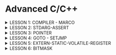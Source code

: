 # Advanced C/C++
<details><summary>LESSON 1: COMPILER - MARCO</summary>
    <p>
        

Visual Code (VS Code) gồm có 2 phần là Compiler (dùng để biên dịch chương trình) và Text Editor (dùng để soạn thảo code). Compiler của VS Code dựa trên gcc và g++. Sau đây ta sẽ tìm hiểu về Compiler.

## 1. Compiler

Compiler (trình biên dịch) là một chương trình chuyển đổi mã nguồn (source code) viết bằng ngôn ngữ lập trình cao cấp (như C, Java, Python) thành mã máy (mã nhị phân 0 1) mà máy tính có thể hiểu và thực thi.

Quá trình biên dịch gồm các giai đoạn như sau:

<p align="center">
  <img src="https://github.com/user-attachments/assets/2b7d9501-1db5-4add-84dc-0cb16d4ea5f9" alt="Compiler Macro" width="600">
</p>
Hình trên mô tả đầu vào, đầu ra các file và các câu lệnh trong VS Code để chạy chương trình

**Preprocessor (Tiền xử lý)**: Thực hiện 3 công việc, gồm:
- Copy nội dung các file header vào file main.c
- Xóa bỏ các chú thích của chương trình
- Thay thế toàn bộ macro #define

```bash
gcc -E main.c -o main.i
```

 **Compiler**: Chuyển từ ngôn ngữ bậc cao sang ngôn ngữ bậc thấp Assembly.

```bash
gcc -S main.i -o main.s
```
 **Assembler**: Chuyển từ Assembly sang mã máy (0, 1).

```bash
gcc -c main.s -o main.o
```
 **Linker**: Liên kết các file object.o lại thành một chương trình thực thi duy nhất (Sử dụng khi cần liên kết nhiều file .c)

```bash
gcc main.o test.o -o main
./main
```

## 2. Macro
### Chỉ thị tiền xử lý

Chỉ thị tiền xử lý là các lệnh được sử dụng để chỉ dẫn cho trình biên dịch thực hiện các thao tác trước khi biên dịch mã nguồn. Các chỉ thị này thường bắt đầu bằng dấu # (#include, #define, #undef, #if, #elif, #else, #ifdef, #ifndef, #endif) và không yêu cầu dấu chấm phẩy kết thúc.

 **#include**: Chèn nội dung của file được include vào file .i trong quá trình Preprocessor. Trong đó:
 - Nếu tên file header nằm trong dấu <>: Compiler sẽ tìm file header này trong thư mục cài đặt VS Code
 - Nếu tên file header nằm trong dấu "": Compiler sẽ tìm file header này trong thư mục chứa project hiện tại

```c
#include <stdio.h>
#include "test1.h"
```

 **#define**: Được sử dụng để định nghĩa các hằng số hoặc các đoạn mã thay thế, không có kiểu dữ liệu. Lưu ý, khi muốn define một đoạn mã có nhiều dòng, ta thêm `\` cuối mỗi dòng để liên kết các dòng với nhau

```c
#include <stdio.h>
#define XY 100
#define SUM(a, b) a + b
#define MUL(a, b) 				\
int mul = a*b;					\
printf("Giá trị %d * %d = %d\n", a, b, mul)

int main(){
	int a = 10;
	int b = 5;
	printf("XY = %d\n", XY);
	int tong = SUM(a, b);
	printf("Tong %d + %d = %d\n", a, b, tong);
	MUL(a, b);
}
```

 **#undef**: Để hủy định nghĩa một `#define` đã được định nghĩa trước đó.

```c
#include <stdio.h>
#define XY 100

int main() {
	printf("XY = %d\n", XY);
    
	// undefine XY
	#undef XY
    
	// Định nghĩa lại XY với giá trị khác
	#define XY 10
    
	printf("Giá trị mới của XY = %d\n", XY);
	return 0;
}
```

 -**#if, #elif, #else, #endif**: Kiểm tra và biên dịch mã dựa trên các điều kiện nhất định.

```c
#include <stdio.h>

#define DEBUG 1

int main() {
	#if DEBUG
        printf("Chế độ debug đang bật.\n");
    	#elif !DEBUG
        printf("Chế độ debug đang tắt.\n");
    	#else
        printf("Không xác định chế độ debug.\n");
    	#endif

   	return 0;
}
```

-**#ifdef, #ifndef, #endif**: Là các chỉ thị tiền xử lý được sử dụng để kiểm tra xem một macro đã được định nghĩa hay chưa.

+ `#ifdef` kiểm tra xem một macro có được định nghĩa hay không. Nếu macro đã được định nghĩa, điều kiện đúng.

+ `#ifndef` kiểm tra xem một macro chưa được định nghĩa. Nếu macro chưa được định nghĩa, điều kiện đúng.

```c
#include <stdio.h>

#define DEBUG

int main() {
    	//Đúng nếu DEBUG đã được định nghĩa
	#ifdef DEBUG
        printf("Chế độ debug đã được bật.\n");
   	#endif

	//Đúng nếu DEBUG chưa được định nghĩa
    	#ifndef DEBUG
        printf("Chế độ debug chưa được bật.\n");
   	#endif

   	return 0;
}

```
    
## Toán tử trong macro

**Toán tử #**: Tự chuẩn hóa kiểu chuỗi cho tham số nhập vào.

**Toán tử ##**: Nối các chuỗi lại với nhau.

```c
#include <stdio.h>

#define Noi(X, Y) X##Y

#define Create_Func(func, cmd)  \
void func(){                    \
    printf(#cmd);               \
}

int main(){
	int XY = 100;
	//Nối X và Y thành XY rồi in ra giá trị XY
	printf("XY = %d\n", Noi(X, Y));
	
	//Ví dụ dùng # để chuẩn hóa chuỗi
   	Create_Func(test, hello);
 }
```

## Variadic macro

Variadic macro thường sử dụng đối với hàm có tham số truyền vào không xác định, cho phép truyền vào số lượng đối số bất kỳ. 
  
```c
#include <stdio.h>
#define COUNT_ARGS(...) (sizeof((int[]){__VA_ARGS__})/sizeof(int))
/*
 * COUNT_ARGS(1, 2, 3)
 * sizeof((int[]){1, 2, 3}) = 12 byte
 * sizeof(int) = 4
 * => n = 3 phần tử
 */

#define sum2(...)                   \
int arr[] = {__VA_ARGS__};          \
int tong = 0;                       \
int n = COUNT_ARGS(__VA_ARGS__);    \
int i = 0;                          \
while (i != n){                     \
    tong += arr[i];                 \
    i++;                            \
}                                   \
printf("Tổng là: %d", tong);        


int main()
{
     int a, b, c;
    sum2(1, 2, 1, 0, 8, 9, 6);
    return 0;

}
```

</p>
</details>













<details><summary>LESSON 2: STDARG-ASSERT</summary>
<p>
  
## 1. Thư viện STDARG

Thư viện stdarg là tương tự với Macro Variadic ở Lesson 1, nhưng được viết thành 1 thư viện, cung cấp các biến và hàm. Mục đích hỗ trợ làm việc với các hàm có số lượng input parameter không xác định. 

Một số hàm:

-**va_list**: Là một kiểu dữ liệu dành cho tập hợp các tham số không xác định. Bản chất của nó là con trỏ kiểu char được định nghĩa lại tên bằng typedef: 
```bash
typedef char* va_list
```
Thông thường ta sử dụng va_list để khai báo một biến chứa các tham số không xác định. Vd:
```bash
va_list args;
```

-**va_start(va, l)**: Dùng để bắt đầu truy xuất các tham số biến. 
va_start nhận hai đối số: Biến đã khai báo bằng va_list; Tên biến của tham số cố định cuối cùng trong danh sách tham số truyền vào.
Sau hàm này chuỗi truyền vào sẽ được tách ra gồm: Tên tham số cố định cuối được truyền vào; Danh sách tham số không xác định. Vd:
```bash
va_start(args, count);
```

-**va_arg(va, type)**: Lấy các đối số tiếp theo trong danh sách các đối số không xác định. Cast nó sang kiểu dữ liệu được chỉ định trong type. Vd:
```bash
va_arg(args, int);
```

-**va_copy(va_list dest, va_list src)**: Copy danh sách của src gắn vào dest. Vd:
```bash
va_copy(check,args);
```


-**va_end(va)**: Sau khi hoàn tất việc truy cập các đối số, cần gọi va_end để giải phóng tài nguyên được sử dụng bởi va_list. Vd:
```bash
va_end(args);
```

**Ví dụ 1: Xuất các số ra màn hình**
Cách 1: Cách làm sau đây sử dụng biến count cho biết số lượng phần tử không xác định.
Nhược điểm của cách làm này là phải biết số lượng count trước
```c
#include <stdio.h>
#include <stdarg.h>

void Output_Func(int count, ...){
    va_list args;
    /*
     * typedef char* va_list
     * args = "int count, 2, 5, 9, 10, 11"
            0xa0 'i', 0xa1 'n', ... 0xaa '2', ... 0xbf '1'
     */
    
    va_start(args, count); //"count"  "2, 5, 9, 10, 11"
    
    /*
     * Hàm va_arg(args,int)
     * args: 
     */
    for(int i=0; i<count; i++){
        printf("Giá trị thứ %d là: %d\n", i, va_arg(args, int));
    }

    va_end(args); //
}

int main(){
    Output_Func(5, 2, 5, 9, 10, 11);
}

```

**Ví dụ 2: Tính tổng**
Cách 2: Cách làm sau đây không cần biết trước số lượng tham số không xác định truyền vào.
Nhược điểm là sẽ sai nếu chuỗi có số 10.
Do mã ASCII của '\n' = 10
```c
#include <stdio.h>
#include <stdarg.h>

#define tong(...) sum(__VA_ARGS__, '\n')

void sum(int count, ...){
    va_list args;
    va_list check;
    va_start(args, count);
    va_copy(check, args);
    int result = count;
    
    while(va_arg(check, char*) != (char*)'\n'){
        result += va_arg(args, int);
    }
    printf("Kết quả là: %d", result);

    va_end(args);
    va_end(check);
}
int main(){
    tong(4, 8, 20, 0, 2, 3);
}

```
## 2. Thư viện ASSERT

Thư viện assert.h là thư viện để hỗ trợ debug chương trình.

-**Hàm assert()**: Dùng để kiểm tra điều kiện. Nếu điều kiện đúng (true) thì chương trình tiếp tục. Nếu điều kiện sai (false) thì dừng và báo lỗi. 

**Ví dụ báo lỗi chia cho 0:**

```c
#include <stdio.h>
#include <assert.h>
double divide (int a, int b){
    assert(b != 0 && "b phải khác 0");
    return (double)a/b;
}

int main(){
    printf("a/b = %f", divide(6,0));
    return 0;
}
```

**Báo lỗi:** Do truyền vào b = 0, không thoả điều kiện b != 0 => Báo lỗi assert "b phải khác 0".

```bash
Assertion failed: b != 0 && "b phải khác 0", file ASSERT_Ex0.c, line 4
```
</p>
</details>





















<details><summary>LESSON 3: POINTER</summary>
<p>
  
## 1. Định nghĩa con trỏ (pointer)

Con trỏ là một biến chứa địa chỉ của một đối tượng khác (đối tượng ở đây có thể là: biến, hàm, mảng, …).
Đối với 1 biến, máy tính sẽ hiểu 2 nội dung: Địa chỉ của biến (nằm trong vùng RAM, cấp phát cho biến), giá trị của biến tại địa chỉ đã cấp phát.
Đối với con trỏ, cũng có 2 nội dung: Địa chỉ của con trỏ (cũng nằm trong vùng RAM), giá trị của con trỏ (là địa chỉ của biến mà con trỏ đang trỏ đến)
Vd:   
<img src="https://github.com/user-attachments/assets/298b43a9-db68-45f8-a208-ecba2ec79c4b" alt="Compiler Macro" width="550">

**Kích thước của con trỏ:** Kích thước con trỏ trong lập trình thường được hiểu là kích thước bộ nhớ mà con trỏ chiếm dụng để lưu trữ địa chỉ của một biến hoặc đối tượng trong bộ nhớ. Kích thước này phụ thuộc vào hệ điều hành và kiến trúc của máy tính, cụ thể là số bit của bộ vi xử lý.
 
 - Ví dụ:
 - Trên hệ thống 32-bit, kích thước của con trỏ thường là 4 byte (32 bit).
 - Trên hệ thống 64-bit, kích thước của con trỏ thường là 8 byte (64 bit).
 - Lý do con trỏ có kích thước như vậy là vì con trỏ chỉ chứa một địa chỉ bộ nhớ, và địa chỉ này phải có độ dài phù hợp để chỉ đến một ô nhớ trong bộ nhớ của máy tính.

## 2. Các loại con trỏ
**Void pointer:** Là con trỏ mà có thể trỏ đến bất kỳ địa chỉ nào, mà không cần biết kiểu dữ liệu của giá trị tại địa chỉ đó
```bash
void *ptr_void;
```
Khi in ra giá trị mà void pointer trỏ đến, ta phải ép kiểu con trỏ void pointer trùng với kiểu dữ liệu sẽ đọc 
```bash
*(int*)ptr
```
Ví dụ:
```c
#include <stdio.h>

int main(){
    void *ptr;
    int a = 5;
    ptr = &a;
    printf("Địa chỉ = %p. Giá trị = %d\n", ptr, *(int*)ptr);
    //Địa chỉ dùng %p để hiển thị
    //(int*)ptr: ép kiểu cho con trỏ, để con trỏ biết nó đang trỏ đến số nguyên => sẽ đọc 4 byte giá trị
    //*(int*)ptr: lấy 4 byte tại địa chỉ ptr đang trỏ đến

    double b = 3.14;
    ptr = &b;
    printf("Địa chỉ = %p. Giá trị = %f\n", ptr, *(double*)ptr);
    printf("Địa chỉ = %p. Giá trị = %0.2f\n", ptr, *(double*)ptr);

    char c = 'c';
    ptr = &c;
    printf("Địa chỉ = %p. Giá trị = %c\n", ptr, *(char*)ptr);

    char arr[] = "hello";
    ptr = arr; //không cần & 
    printf("Địa chỉ = %p. Giá trị = %c\n", ptr, *(char*)ptr);           //ký tự đầu của "hello"
    printf("Địa chỉ = %p. Giá trị = %c\n", ptr, *(char*)(ptr + 1));     //ký tự thứ 2 của "hello" = e
    printf("Địa chỉ = %p. Giá trị = %c\n", ptr, *(char*)(ptr + 1) + 1); //ký tự e + 1
    for(int i = 0; i<5; i++){
        printf("Địa chỉ = %p. Giá trị = %c\n", ptr, *(char*)(ptr + i));
    }

    //Mảng con trỏ void
    printf("\nMảng con trỏ void:\n");
    void *ptr1[] = {&a, &b, &c, arr};
    printf("Giá trị ptr1[0] = %d\n", *(int*)ptr1[0]);
    printf("Giá trị ptr1[1] = %f\n", *(double*)ptr1[1]);
    printf("Giá trị ptr1[2] = %c\n", *(char*)ptr1[2]);
    printf("Giá trị ptr1[3] = %c\n", *(char*)ptr1[3]);
    printf("Giá trị ptr1[3] = %c\n", *(char*)(ptr1[3]+1));


    printf("\nvoid pointer của của int\n");
    int num[] = {322, 5, 9};   //322 = 0b0001 0100 0010
    void *ptr2 = num;
    // printf("Địa chỉ = %p. Giá trị = %d\n", ptr2, *(char*)ptr2); //sai kiểu dữ liệu của pointer. KQ =66
    // printf("Địa chỉ = %p. Giá trị = %d\n", ptr2, *(char*)(ptr2 + 1)); //sai kiểu dữ liệu của pointer. KQ =1
    printf("Địa chỉ = %p. Giá trị = %d\n", ptr2, *(int*)(ptr2 + 4)); //KQ = Giá trị num[1] = 5
    //Đối với con trỏ kiểu void, khi ta muốn in ra num[1] thì không thể dùng kiểu:   *(int*)(ptr2 + 1). Do nó là
    //con trỏ kiểu void, phải trải qua bước ép kiểu. Do đó, muốn in num[1] thì phải: *(int*)(ptr2 + 4)

    return 0;
}
```
**Function pointer (con trỏ hàm):** Là con trỏ trỏ đến địa chỉ của một hàm.
Để khai báo con trỏ hàm cần xem xét 2 thứ:
Kiểu trả về của hàm, tham số truyền vào có kiểu dữ liệu là gì. Để khi khai báo con trỏ hàm phải có cùng kiểu trả về, và các tham số của nó phải có cùng kiểu dữ liệu
```bash
void (*ptr)(int, double);  
```
- Con trỏ ptr này sẽ trỏ đến một hàm có kiểu trả về là void và hàm này nhận vào hai tham số với kiểu dữ liệu lần lượt là int và double.
- Con trỏ này có thể trỏ tới bất kỳ hàm nào trong chương trình có cùng kiểu trả về và kiểu tham số tương ứng như đã định nghĩa.

```c
#include <stdio.h>

void sum(int a, int b) {printf("%d + %d = %d\n", a, b, a+b);}
void subtract(int a, int b) {printf("%d - %d = %d", a, b, a-b);}
void calculate(void (*ptr)(int, int), int a, int b){
    ptr(a, b);
}
int main(){
    //Cách 1:
    // void (*ptr)(int, int) = sum;
    // ptr (2, 3);

    // ptr = subtract;
    // ptr (5, 20);

    //Cách 2:
    // void (*ptr[])(int, int) = {&sum, &subtract};
    // ptr[0](2, 3);
    // ptr[1](5, 20);

    //Cách 3:
    calculate(sum, 2, 3);
    calculate(subtract, 5, 20);
    return 0;

}

```
**Pointer to constant (con trỏ hằng):** Là con trỏ mà một khi trỏ tới địa chỉ nào đó rồi thì nó sẽ không được phép thay đổi giá trị tại địa chỉ mà nó trỏ đến thông qua dereference (*ptr). Nhưng giá trị tại địa chỉ đó có thể thay đổi.
- Ứng dụng: Đối tượng đang được trỏ đến không bị thay đổi trong suốt quá trình chạy
```bash
int const *ptr_const; 
const int *ptr_const;
```
```c
#include <stdio.h>
int a = 5;
int b = 20;
const int *ptr = &a;
int *const ptr1 = &b;

void stringCompare(const char *str1, const char *str2){
    int *ptr2 = NULL; //trỏ đến 0x00
}
int main(){
    //pointer to constant
    //*ptr = 10; error: assignment of read-only location '*ptr'
    a = 10;
    printf("Địa chỉ = %p. Giá trị của a = %d\n", ptr, *ptr);

    ptr = &b;
    printf("Địa chỉ = %p. Giá trị của b = %d\n", ptr, *ptr);

    //constant pointer
    //ptr1 = &a; error: assignment of read-only variable 'ptr1'
    return 0;
}
```
**Constant pointer (hằng con trỏ):** Constant to pointer là một con trỏ mà trỏ đến 1 địa chỉ cố định. Sau khi con trỏ được khởi tạo, địa chỉ mà nó trỏ đến không thể thay đổi.
```bash
int *const const_ptr = &value;
```
```c
#include <stdio.h>
#include <stdlib.h>
int main() {
    int value = 5;
    int test = 15;
    int *const const_ptr = &value;
    printf("value: %d\n", *const_ptr);  

    *const_ptr = 7;
    printf("value: %d\n", *const_ptr); 
    //const_ptr = &test;  wrong
    return 0;
}
```
**Null pointer (con trỏ null):** Null Pointer là một con trỏ không trỏ đến bất kỳ đối tượng hoặc vùng nhớ cụ thể nào.
- Khi khai báo 1 con trỏ mà chưa sử dụng ngay (chưa gán cho nó địa chỉ) thì phải mặc định cho nó là NULL, để nó không trỏ tới địa chỉ khác. Hoặc là sau khi sử dụng con trỏ xong, cũng phải trỏ nó đến NULL, để tránh nó trỏ đến các địa chỉ khác trong vùng RAM
```bash
int *ptr_null = NULL;
```
```c
#include <stdio.h>

int main(){
    int *ptr = NULL;
    if (ptr == NULL)
        printf("ptr = NULL\n");
    else    
        printf("ptr khác NULL\n");
    
    int a = 5;
    ptr = &a;
    *ptr = 30;
    ptr = NULL;
    printf("a ban đầu = 5. Hiện tại a = %d\n", a);
}
```
**Pointer to pointer (con trỏ cấp 2, cấp 3):** Là một kiểu dữ liệu trong ngôn ngữ lập trình cho phép lưu trữ địa chỉ của một con trỏ. Con trỏ đến con trỏ cung cấp một cấp bậc trỏ mới, cho phép thay đổi giá trị của con trỏ gốc. Cấp bậc này có thể hữu ích trong nhiều tình huống, đặc biệt là khi làm việc với các hàm cần thay đổi giá trị của con trỏ.
- Con trỏ đến con trỏ là một kiểu dữ liệu cho phép lưu trữ địa chỉ của một con trỏ.
- Nó cung cấp một cấp bậc trỏ mới, cho phép thay đổi giá trị của con trỏ gốc.
- Cấp bậc này có thể hữu ích trong nhiều tình huống, đặc biệt là khi làm việc với các hàm cần thay đổi giá trị của con trỏ.
```bash
int **ptr;
```
```c
#include <stdio.h> 
int main() { 
int a = 10; 
int *ptr1 = &a; // Con trỏ ptr1 trỏ đến biến a 
int **ptr2 = &ptr1; // Con trỏ ptr2 trỏ đến con trỏ ptr1 
printf("Địa chỉ của a = %p. Giá trị của a = %d\n", &a, a); // In ra giá trị của a 
printf("Địa chỉ của ptr1 = %p. Giá trị của ptr1 = %d\n", &ptr1, *ptr1); // In ra giá trị ptr1 trỏ tới (giá trị của a) 
printf("Địa chỉ của ptr2 = %p. Giá trị của ptr2 = %d\n", &ptr2, **ptr2); // In ra giá trị ptr2 trỏ tới (giá trị của a qua ptr1) 
return 0; 
}
```

</p>
</details>




































<details><summary>LESSON 4: GOTO - SETJMP</summary>
<p>
  
## 1. Goto
	
Goto được gọi là một từ khoá trong ngôn ngữ lập trình C/C++, cho phép chương trình nhảy từ vị trí này đến vị trí bất kì **trong cùng một hàm**. Từ khóa goto chỉ có thể nhảy cục bộ trong hàm, ví dụ hàm main. Thực chất có các cách khác để nhảy, ví dụ như tạo ra một biến để quản lý trạng thái, nhưng khai báo biến sẽ gây tốn vùng nhớ trên RAM để cấp phát, vì vậy dùng goto là cách tối ưu hơn vì không tốn vùng nhớ.
Goto giúp việc kiểm soát luồng chạy (flow) của chương trình tốt hơn.

**Ví dụ: In từ 0 đến 4**

```c
#include <stdio.h>

int main(){
    int i = 0;
    start:
    if(i >= 5)
        goto end;
    printf("i = %d\n",i);
    i++;
    goto start;
    end:
    return 0;
}
```
**Kết quả:**

```bash
i = 0
i = 1
i = 2
i = 3
i = 4
```


Từ khóa `goto` có thể thay thế `break` hoặc các phương pháp khác khi cần thoát ra khỏi nhiều vòng lặp lồng nhau, giúp làm mã nguồn trở nên đơn giản và dễ quản lý hơn.

```c
#include <stdio.h>

int main(){
    int key = 0;
    main_menu:
    
    do{
        printf("1. Menu chinh\n");
        printf("2. ...\n");
        printf("3. ...\n");
        printf("Nhap cac tuy chon: \n");  
        scanf("%d", &key);
    }while(key != 1);

    switch(key){
        case 1:
            printf("4. ...\n");
            printf("5. Ket thucc\n");
            printf("6. Quay lai main menu\n");
            printf("Nhap cac tuy chon: ");  scanf("%d", &key);
            switch(key){
                case 4:
                case 5: goto exit_prog;
                case 6: goto main_menu;   
            }
        case 2:
        case 3:
        break;
    }
    exit_prog:
    return 0;
}
```

## 2. Setjmp.h

 - Goto chỉ có thể nhảy trong cùng 1 hàm, vậy muốn nhảy từ hàm này sang hàm khác thì ta sử dụng setjmp.h. Thư viện setjmp.h cung cấp các hàm như setjmp hoặc longjmp để nhảy từ vị trí ở hàm này sang vị trí ở hàm khác.
 -  Ứng dụng của setjmp longjmp là dùng để debug chương trình, dùng để tạo ra xử lý lỗi ngoại lệ
 -  Khác biệt so với Assert: khi dùng assert, nếu có lỗi sẽ dừng ngay lập tức ở assert. Còn setjmp sẽ hiển thị lỗi và chương trình vẫn tiếp tục thực thi
 -  Setjmp sẽ thực hiện 2 chức năng: lưu lại trạng thái hiện tại (địa chỉ của dòng đó) và trả về 1 giá trị, và lần đầu tiên gọi thì sẽ trả lại giá trị 0, từ lần thứ 2 trở đi giá trị sẽ phụ thuộc vào hàm longjmp.
 -  Chức năng của longjmp là khi gọi longjmp ra nó sẽ mặc định nhảy về vị trí của setjmp và gán con số cho hàm setjmp.
 -  Cách sử dụng:
 -  Đầu tiên, cần khai báo một biến buf, biến này có kiểu dữ liệu jmp_buf được định nghĩa trong thư viện setjmp.h
```bash
    jmp_buf buf;
```

 -  Tiếp theo, sử dụng hàm `setjmp` của thư viện `setjmp.h` để lưu trạng thái hiện tại của buf. Lần đầu tiên được gọi, setjmp sẽ trả về giá trị 0, từ lần thứ 2 trở đi giá trị sẽ phụ thuộc vào hàm longjmp.
```bash
exception = setjmp(buf);
```
 -  Tiếp theo, sử dụng hàm `longjmp` của thư viện `setjmp.h` nó sẽ mặc định nhảy về vị trí của setjmp và gán con số cho hàm setjmp.
```bash
longjmp(buf, x);
```  

**Ví dụ:**
```c
#include <stdio.h>
#include <setjmp.h>

jmp_buf buf;
int exception;

#define TRY if((exception = setjmp(buf)) == 0)
#define CATCH(x) else if(exception == x)
#define THROW(x) longjmp(buf, x)

double divide (int a, int b){
    if(a == 0 && b == 0)
        THROW(1);
    else if (b == 0)
        THROW(2);
    return (double)a/b;
}
int main(){
    TRY    
        printf("Ket qua la : %f\n", divide (3,0));
    CATCH(1)
        printf("a va b = 0\n");
    CATCH(2)
        printf("b = 0\n");
}
```

**Kết quả:**

```bash
b = 0
```

</p>
</details>























<details><summary>LESSON 5: EXTERN-STATIC-VOLATILE-REGISTER</summary>
<p>

Một số từ khoá thường đi với khai báo biến hoặc khai báo hàm gồm: extern, static, volatile, register.
## 1. Extern

Mục đích của extern là 
 - Dùng để chia sẻ tài nguyên (biến, mảng, hàm) giữa các file trong cùng một thư mục
 - Khi dùng extern chỉ được phép khai báo, không được định nghĩa nội dung cho nó. Ví dụ: `extern int a;`
 - Khi dùng extern thì phải liên kết file. Ví dụ: `gcc File1.c File2.c main.c -o main`

Khi trình biên dịch gặp biến có từ khoá extern thì nó sẽ hiểu biến hoặc hàm đó đã được định nghĩa ở một nơi khác (file khác) và có thể được sử dụng ở file hiện tại.
**Extern** thường ứng dụng trong thiết kế thư viện.
**Lưu ý:** Trong C/C++, đối với hàm void, dù không sử dụng từ khoá extern vẫn có thể gọi lại trong các file khác.

**Ví dụ:**
File1.c  
```c
#include <stdio.h>
#include "File1.h"

int a = 10;

void display1(){
    printf("This is File1.c\n");
}
```
File2.c
```c
#include <stdio.h>
#include "File2.h"

int b = 20;

void display2(){
    printf("This is File2.c\n");
}
```
main.c
```c
#include <stdio.h>
#include "File1.h"
#include "File2.h"

int main(){
    a = 1;
    printf("a = %d\n", a);

    b = 2;
    printf("b = %d\n", b);

    display1();
    display2();

    return 0;
}
```
Kết quả:
```bash
a = 1
b = 2
This is File1.c
This is File2.c
```
## 2. Static
Static gồm: static global và static local
### Static local variables
Static đi chung với biến cục bộ thì gọi là static cục bộ.  
Thay vì địa chỉ của biến bình thường nằm trong phân vùng stack, địa chỉ của biến static cục bộ sẽ nằm ở phân vùng BSS (nếu giá trị khác 0), còn nếu giá trị bằng 0 thì nằm ở phân vùng Data. Địa chỉ của biến static cục bộ sẽ tồn tại xuyên suốt chương trình.
**Ví dụ:**
```c
#include <stdio.h>

void count(){
    static int a = 5;
    printf("a = %d\n", a++); //0xa5: 5 - BSS
}

int main(){
    count();    //a = 5 -> 0xa5: 6
    count();    //a = 6 -> 0xa5: 7
    count();    //a = 7 -> 0xa5: 8

    return 0;
}
```
Với chương trình này, sẽ có sự khác biệt nếu ta khai báo biến a là `int a = 5;` và `static int a = 5;`  
1. Khi khai báo `int a = 5`: Lúc này, a là biến cục bộ của hàm `count`. Khi ta gọi hàm `count` 3 lần trong hàm `main`. Mỗi lần gọi thì biến a sẽ được khai báo lại, địa chỉ của mỗi lần khai báo có thể khác nhau. Kết quả lúc này là:
```bash
a = 5
a = 5
a = 5
```
2. Khi khi báo `static int a = 5`: a là biến cục bộ với từ khoá `static`. Lúc này, sau lần gọi đầu, biến a sẽ được cấp một địa chỉ và địa chỉ này không bị mất khi thoát khỏi hàm `count`. Kết quả lúc này sẽ là:
```bash
a = 5
a = 6
a = 7
```   
### Static global variables
**Chức năng:** Giới hạn phạm vi hoạt động của biến chỉ trong nội bộ của File hiện tại, dù các file khác muốn sử dụng lại biến này, dùng từ khoá extern thì cũng không được sử dụng lại biến này.	
**Ứng dụng:** Dùng để thiết kế các file thư viện, tránh việc sử dụng các hàm ở những file khác gây lỗi thư viện.
**Ví dụ:**
```c
#include <stdio.h>

static int a;
static void display(){
    printf("Static void\n");
}

int main(){

    return 0;
}
```
## 3. Volatile 

Khi một biến được khai báo nhưng không thay đổi trong suốt quá trình chạy, và trường hợp này xảy ra nhiều lần nhiều lần. Khi đó compiler sẽ tự động xoá biến đó, địa chỉ của biến đó sẽ bị thu hồi, gọi là tối ưu hoá.  
Ví dụ: Biến được khai báo dành cho nút nhấn, nếu nhiều lần biến không thay đổi thì nó sẽ bị tối ưu hoá, sau đó, mặc dù có nhấn nút thì nó cũng không cập nhật giá trị cho biến nút nhấn. Để khắc phục trường hợp bị tối ưu hoá, ta có thể khai báo biến đó là volatile.  
Volatile báo hiệu cho trình biên dịch rằng biến có thể thay đổi ngẫu nhiên, ngoài sự kiểm soát của chương trình.  
Ví dụ chương trình đọc một nút bấm, định nghĩa như sau:
```c
#include “stm32f4xx.h”
uint8_t *addr = (uint8_t*)0x20000000;
volatile uint8_t var = 0;
int main() {
while(1) {
	var = *addr;
	if (var != 0){
		break;
	}
    }
};
```
Ở đây nếu không có volatile, thì sau nhiều lần lặp, biến var sẽ bị tối ưu hoá, lúc này dù có thay đổi giá trị của biến var, giá trị biến var sẽ luôn bằng 0, lặp vô tận.
## 4. Register
Khi khai báo biến, biến sẽ được cấp phát địa chỉ nằm trong vùng RAM. Nếu ta thực hiện phép toán trên biến đó thì để trả về kết quả của phép tính sẽ phải qua một số quá trình.
<p align="center">
  <img src="https://github.com/user-attachments/assets/5368d917-f23f-4c36-aef6-fd29215ae5e9" alt="LESSON 5" width="579">
</p>

 -  Từ vùng nhớ RAM sẽ đẩy vào Register để lưu trữ trong thanh ghi R1, R2, R3…
 -  Từ Register sẽ được đẩy vào ALU để thực hiện phép toán số học
 -  Sau khi tính toán xong, kết quả sẽ trả về lại Register rồi mới trả về lại RAM
 Quá trình thực hiện một phép tính phải qua nhiều bước, để tối ưu hoá việc này thì C/C++ cung cấp từ khoá Register.  
 Một biến được khai báo bằng từ khoá Register sẽ được lưu trữ trực tiếp trong thanh ghi. Nhưng biến này sẽ không có địa chỉ trong RAM.

**Ứng dụng:** Khai báo cho các biến đặt nặng vấn đề tính toán số học.  
**Lưu ý:** Từ khoá register chỉ được khai báo biến cục bộ, không được khai báo biến toàn cục.
 - Một là do biến register không có địa chỉ, làm giảm tính linh hoạt của biến. Biến toàn cục sẽ sử dụng ở nhiều vị trí khác nhau, khai báo bằng register sẽ không có địa chỉ, như vậy sẽ không thể truy cập được tới nó.
 - Hai là do số lượng hạn chế của thanh ghi, tuỳ loại máy tính và dòng vi điều khiển sẽ có số lượng thanh ghi khác nhau, ví dụ từ R0 đến R31. Khi khai báo register toàn cục, nó sẽ dành hẳn 1 thanh ghi cho register.
 
Tuy nhiên, việc sử dụng register chỉ là một đề xuất cho trình biên dịch và không đảm bảo rằng biến sẽ được lưu trữ trong thanh ghi. Trong thực tế, trình biên dịch có thể quyết định không tuân thủ lời đề xuất này

</p>
</details>





































<details><summary>LESSON 6: BITMASK</summary>
<p>

## 1. Khái niệm
Bitmask là một kỹ thuật sử dụng các bit để lưu trữ và thao tác với các cờ (flags) hoặc trạng thái. Có thể sử dụng bitmask để đặt, xóa và kiểm tra trạng thái của các bit cụ thể trong một từ (word).
Bitmask thường được sử dụng để tối ưu hóa bộ nhớ, thực hiện các phép toán logic trên một cụm bit, và quản lý các trạng thái, quyền truy cập, hoặc các thuộc tính khác của một đối tượng.
## 2. Ứng dụng bitmask 
Người ta dựa vào thuộc tính của các cổng logic NOT, AND, OR, XOR để vận dụng vào bitmask. Ví dụ:
 - Cổng NOT: ~a. Đảo bit
<img src="https://github.com/user-attachments/assets/ca3e9c64-c46b-4e11-bb25-defbb3116081" alt="Compiler Macro" width="350">

 - Cổng AND: a & b. Kết quả chỉ bằng 1 khi cả a và b cùng bằng 1.
<img src="https://github.com/user-attachments/assets/31c49323-3d6e-425b-bf20-d16f46a3d289" alt="Compiler Macro" width="400">

 - Cổng OR: a | b. Kết quả chỉ bằng 0 nếu a và b cùng bằng 0.
<img src="https://github.com/user-attachments/assets/eda6f8a9-9e1c-4894-8b9a-b65171e9be51" alt="Compiler Macro" width="400">

 - Cổng XOR: a ^ b. Có thể sử dụng để toggle bit, khi a XOR với 1 thì kết quả sẽ là ~a.
<img src="https://github.com/user-attachments/assets/915745ac-45fa-462c-91ae-2a9eac9147b3" alt="Compiler Macro" width="400">

 - Shift left bitwise: Dùng để dịch trái, và các bit ngoài cùng bên phải (sau khi dịch) sẽ được đặt giá trị 0.
   Vd:
```bash
   0b10010111 << 3 = 0b10111000
```
 - Shift right bitwise: Dùng để dịch phải, và các bit ngoài cùng bên trái (sau khi dịch) sẽ là 0 hoặc 1 tuỳ theo bit dấu MSB.
   Vd:
```bash
   0b10010111 >> 3 = 0b11110010
```
 - Ví dụ: 
```c
//Sử dụng shift left bitwise
#include <stdio.h>
#include <stdint.h>
                       //                         0      1
#define GENDER    1 << 0  //bit 0: giới tính     nữ     nam   0b0000 0001
#define SHIRT     1 << 1  //bit 1: áo thun      không   có    0b0000 0010
#define HAT       1 << 2  //bit 2: nón          không   có    0b0000 0100
#define SHOES     1 << 3  //bit 3: giày         không   có    0b0000 1000
#define FEATURE1  1 << 4  //bit 4: tính năng 1  không   có    0b0001 0000
#define FEATURE2  1 << 5  //bit 5: tính năng 2  không   có    0b0010 0000
#define FEATURE3  1 << 6  //bit 6: tính năng 3  không   có    0b0100 0000
#define FEATURE4  1 << 7  //bit 7: tính năng 4  không   có    0b1000 0000
```
Dùng OR trong bitmask:
```c
void enableFeature(uint8_t *options, uint8_t feature){
    *options |= feature;
}
// options   = 0bxxxx xxxx
// feature   = 0b0000 0010
// OR        = 0bxxxx xx1x
// feature   = 0b0000 1000
// OR        = 0bxxxx 1x1x
```

Dùng AND và NOT trong bitmask:
```c
void disableFeature(uint8_t *options, uint8_t feature){
    *options &= ~feature;
}
// options   = 0bxxxx xxxx
// ~ feature = 0b1111 1110
// AND       = 0bxxxx xxx0
// ~ feature = 0b1111 0111
// AND       = 0bxxxx 0xx0
```

```c
uint8_t isFeatureEnable(uint8_t options, uint8_t feature){
    return((options & feature) != 0); 
    //true:  feature ON
    //false: feature OFF
}

void listSelectedFeatures(uint8_t options){
    printf("Selected Features: \n");

    const char *featuresName[] = {
        "Gender",
        "Shirt",
        "Hat",
        "Shoes",
        "Feature 1",
        "Feature 2",
        "Feature 3",
        "Feature 4"
    };
    
    for (int i = 0; i < 8; i++){
        if((options >> i) & 1){
            printf("%s\n", featuresName[i]);
        }
    }
}

int main(){
    uint8_t options = 0;
    enableFeature(&options, GENDER | HAT | SHOES);
    if(isFeatureEnable(options, GENDER)) 
        printf("GENDER được chọn\n");
    else
        printf("GENDER không được chọn\n");

    if(isFeatureEnable(options, HAT))  
        printf("HAT được chọn\n");
    else                            
        printf("HAT không được chọn\n");
    disableFeature(&options, HAT);
    listSelectedFeatures(options);
    return 0;
}
```

 - Kết quả:
```bash
GENDER được chọn
HAT được chọn
Selected Features: 
Gender
Shoes
```


## 3. Bit field

Bit fields là kỹ thuật chỉ có trong struct, chỉ định các thành viên trong struct chiếm số lượng bit cụ thể, qua đó biểu thị trạng thái cờ on/off (Thay vì sử dụng toàn bộ các bit trong kiểu dữ liệu được khai báo thì chỉ sử dụng một số bit nhất định). Nhờ vậy, bit fields có tác dụng tối ưu bộ nhớ.

**Ví dụ**:

```c
#include <stdio.h>
#include <stdint.h>

#define COLOR_RED 0
#define COLOR_BLACK 1
#define COLOR_WHITE 2
#define COLOR_BLUE 3
#define POWER_100HP 0
#define POWER_150HP 1
#define POWER_200HP 2
#define ENGINE_1_5L 0
#define ENGINE_2_0L 1
#define SUN_ROOF_MASK 1 << 0
#define PREMIUM_AUDIO_MASK 1 << 1
#define SPORTS_PACKAGE_MASK 1 << 2

typedef uint8_t CarColor;
typedef uint8_t CarPower;
typedef uint8_t CarEngine;

//Các bit của additionalOptions sẽ nằm ở bit 210
typedef struct{
    uint8_t additionalOptions : 3;
    CarColor color : 2;
    CarPower power : 2;
    CarEngine engine : 1;
}CarOptions;

void configureCar(CarOptions *car, CarColor color, CarEngine engine, CarPower power, uint8_t options){
    car->color = color;
    car->engine = engine;
    car->power = power;
    car->additionalOptions = options;
} 

void setOptions(CarOptions *car, uint8_t options){
    car->additionalOptions |= options;
}

void unsetOptions(CarOptions *car, uint8_t options){
    car->additionalOptions &= ~ options;
}

void displayCarOptions(CarOptions car){
    const char *colors[] = {"Red", "Black", "White", "Blue"};
    const char *powers[] = {"100Hp", "150Hp", "200Hp"};
    const char *engines[] = {"1.5L", "2.0L"};

    printf("\nCar Options:\n");
    printf("Color: %s\n", colors[car.color]);
    printf("Power: %s\n", powers[car.power]);
    printf("Engine: %s\n", engines[car.engine]);
    printf("Sunroof: %s\n", (car.additionalOptions & SUN_ROOF_MASK) ? "Yes" : "No");
    printf("Premium Audio: %s\n", (car.additionalOptions & PREMIUM_AUDIO_MASK) ? "Yes" : "No");
    printf("Sports Package: %s\n", (car.additionalOptions & SPORTS_PACKAGE_MASK) ? "Yes" : "No");
}

int main(){
    CarOptions myCar;
    configureCar(&myCar, COLOR_BLACK, ENGINE_1_5L, POWER_150HP, SUN_ROOF_MASK | PREMIUM_AUDIO_MASK);
    displayCarOptions(myCar);

    setOptions(&myCar, SPORTS_PACKAGE_MASK);
    displayCarOptions(myCar);

    unsetOptions(&myCar, SUN_ROOF_MASK);
    displayCarOptions(myCar);
}

```
</p>
</details>





















